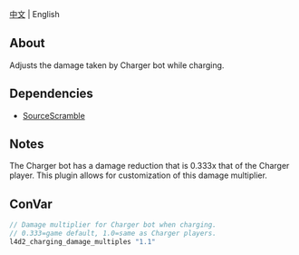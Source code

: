 [中文](./README.md) | English

## About
Adjusts the damage taken by Charger bot while charging.

## Dependencies
- [SourceScramble](https://github.com/nosoop/SMExt-SourceScramble)

## Notes
The Charger bot has a damage reduction that is 0.333x that of the Charger player. This plugin allows for customization of this damage multiplier.

## ConVar
```c
// Damage multiplier for Charger bot when charging.
// 0.333=game default, 1.0=same as Charger players.
l4d2_charging_damage_multiples "1.1"
```